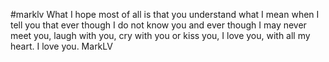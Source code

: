 #marklv
What I hope most of all is that you understand what I mean when I tell you that ever though I do not know you and ever though I may never meet you, laugh with you, cry with you or kiss you, I love you, with all my heart. I love you.
MarkLV

